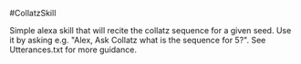 #CollatzSkill

Simple alexa skill that will recite the collatz sequence for a given seed.  Use it by asking e.g. "Alex, Ask Collatz what is the sequence for 5?".  See Utterances.txt for more guidance.
